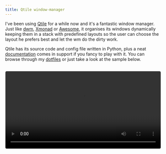 ```yaml
---
title: Qtile window-manager
---
```


I've been using [Qtile](http://www.qtile.org/) for a while now and it's a fantastic window manager. Just like [dwm](https://dwm.suckless.org), [Xmonad](https://xmonad.org) or [Awesome](https://awesomewm.org/), it organises its windows dynamically keeping them in a stack with predefined layouts so the user can choose the layout he prefers best and let the wm do the dirty work.

Qtile has its source code and config file written in Python, plus a neat [documentation](http://docs.qtile.org/en/latest) comes in support if you fancy to play with it. You can browse through my [dotfiles](https://github.com/MatteoGiorgi/.dotfiles) or just take a look at the sample below.

<p align="center" style="margin-top:30px">
  <video style="border:1px solid #CCCCCC; border-radius:5px" width="100%" controls><source src="assets/qtile.mp4" type="video/mp4"/></video>
</p>
